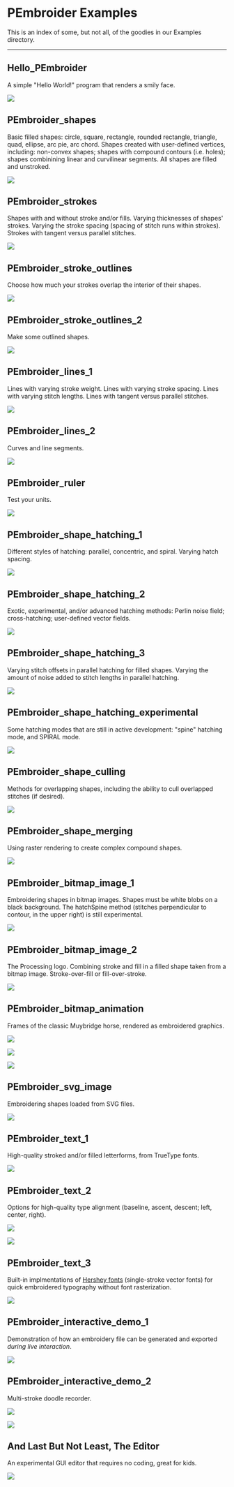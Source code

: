 # PEmbroider Examples

This is an index of some, but not all, of the goodies in our Examples directory.

---

## Hello_PEmbroider

A simple "Hello World!" program that renders a smily face. 

[![](Hello_PEmbroider/Hello_PEmbroider_photo.png)](Hello_PEmbroider/)


## PEmbroider_shapes

Basic filled shapes: circle, square, rectangle, rounded rectangle, triangle, quad, ellipse, arc pie, arc chord. Shapes created with user-defined vertices, including: non-convex shapes; shapes with compound contours (i.e. holes); shapes combinining linear and curvilinear segments. All shapes are filled and unstroked. 

[![](PEmbroider_shapes/PEmbroider_shapes_photo.png)](PEmbroider_shapes/)


## PEmbroider_strokes

Shapes with and without stroke and/or fills. Varying thicknesses of shapes' strokes. Varying the stroke spacing (spacing of stitch runs within strokes). Strokes with tangent versus parallel stitches.

[![](PEmbroider_strokes/PEmbroider_strokes_photo.png)](PEmbroider_strokes/)


## PEmbroider_stroke_outlines

Choose how much your strokes overlap the interior of their shapes.

[![](PEmbroider_stroke_outlines/PEmbroider_stroke_outlines_photo.png)](PEmbroider_stroke_outlines/)


## PEmbroider_stroke_outlines_2

Make some outlined shapes.

[![](PEmbroider_stroke_outlines_2/PEmbroider_stroke_outlines_2_photo.png)](PEmbroider_stroke_outlines_2/)


## PEmbroider_lines_1

Lines with varying stroke weight. Lines with varying stroke spacing.
Lines with varying stitch lengths. Lines with tangent versus parallel stitches.

[![](PEmbroider_lines_1/PEmbroider_lines_1_photo.png)](PEmbroider_lines_1/)


## PEmbroider_lines_2

Curves and line segments.

[![](PEmbroider_lines_2/PEmbroider_lines_2_photo.png)](PEmbroider_lines_2/)


## PEmbroider_ruler

Test your units. 

[![](PEmbroider_ruler/PEmbroider_ruler_photo.png)](PEmbroider_ruler/)



## PEmbroider_shape_hatching_1

Different styles of hatching: parallel, concentric, and spiral. Varying hatch spacing. 

[![](PEmbroider_shape_hatching_1/PEmbroider_shape_hatching_1_photo.png)](PEmbroider_shape_hatching_1/)



## PEmbroider_shape_hatching_2

Exotic, experimental, and/or advanced hatching methods: Perlin noise field; cross-hatching; user-defined vector fields.

[![](PEmbroider_shape_hatching_2/PEmbroider_shape_hatching_2_photo.png)](PEmbroider_shape_hatching_2/)



## PEmbroider_shape_hatching_3

Varying stitch offsets in parallel hatching for filled shapes. Varying the amount of noise added to stitch lengths in parallel hatching. 

[![](PEmbroider_shape_hatching_3/PEmbroider_shape_hatching_3_photo.png)](PEmbroider_shape_hatching_3/)


## PEmbroider_shape_hatching_experimental

Some hatching modes that are still in active development: "spine" hatching mode, and SPIRAL mode. 

[![](PEmbroider_shape_hatching_experimental/PEmbroider_shape_hatching_experimental.png)](PEmbroider_shape_hatching_experimental/)



## PEmbroider_shape_culling

Methods for overlapping shapes, including the ability to cull overlapped stitches (if desired).

[![](PEmbroider_shape_culling/PEmbroider_shape_culling_photo.png)](PEmbroider_shape_culling/)



## PEmbroider_shape_merging

Using raster rendering to create complex compound shapes.

[![](PEmbroider_shape_merging/PEmbroider_shape_merging.png)](PEmbroider_shape_merging/)



## PEmbroider_bitmap_image_1

Embroidering shapes in bitmap images. Shapes must be white blobs on a black background. The hatchSpine method (stitches perpendicular to contour, in the upper right) is still experimental.

[![](PEmbroider_bitmap_image_1/PEmbroider_bitmap_image_1.png)](PEmbroider_bitmap_image_1/)



## PEmbroider_bitmap_image_2

The Processing logo. Combining stroke and fill in a filled shape taken from a bitmap image. Stroke-over-fill or fill-over-stroke.

[![](PEmbroider_bitmap_image_2/PEmbroider_bitmap_image_2_photo.png)](PEmbroider_bitmap_image_2/)



## PEmbroider_bitmap_animation

Frames of the classic Muybridge horse, rendered as embroidered graphics. 

[![](PEmbroider_bitmap_animation/PEmbroider_bitmap_animation.png)](PEmbroider_bitmap_animation/)

[![](PEmbroider_bitmap_animation/PEmbroider_bitmap_animation_photo.png)](PEmbroider_bitmap_animation/)

[![](PEmbroider_bitmap_animation/gifs/muybridge_composite.gif)](PEmbroider_bitmap_animation/)




## PEmbroider_svg_image

Embroidering shapes loaded from SVG files.

[![](PEmbroider_svg_image/PEmbroider_svg_image_photo.png)](PEmbroider_svg_image/)



## PEmbroider_text_1

High-quality stroked and/or filled letterforms, from TrueType fonts.

[![](PEmbroider_text_1/PEmbroider_text_1_photo.png)](PEmbroider_text_1/)



## PEmbroider_text_2

Options for high-quality type alignment (baseline, ascent, descent; left, center, right). 

[![](PEmbroider_text_2/PEmbroider_text_2.png)](PEmbroider_text_2/)

[![](PEmbroider_text_2/PEmbroider_text_2_photo.png)](PEmbroider_text_2/)



## PEmbroider_text_3

Built-in implmentations of [Hershey fonts](https://en.wikipedia.org/wiki/Hershey_fonts) (single-stroke vector fonts) for quick embroidered typography without font rasterization. 

[![](PEmbroider_text_3/PEmbroider_text_3_photo.png)](PEmbroider_text_3/)



## PEmbroider_interactive_demo_1

Demonstration of how an embroidery file can be generated and exported *during live interaction*.

[![](PEmbroider_interactive_demo_1/documentation/PEmbroider_interactive_demo_1_1.png)](PEmbroider_interactive_demo_1/)



## PEmbroider_interactive_demo_2

Multi-stroke doodle recorder.

[![](PEmbroider_interactive_demo_2/documentation/PEmbroider_interactive_demo_2a_photo.jpg)](PEmbroider_interactive_demo_2/)

[![](PEmbroider_interactive_demo_2/documentation/interactive_demo_2e_photo.png)](PEmbroider_interactive_demo_2/)



## And Last But Not Least, The Editor

An experimental GUI editor that requires no coding, great for kids.

[![](PEmbroider_Editor/PEmbroider_Editor.png)](PEmbroider_Editor/)


